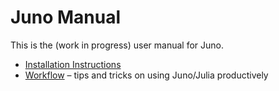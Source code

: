 # Juno Manual

This is the (work in progress) user manual for Juno.

* [Installation Instructions](https://github.com/JunoLab/uber-juno/blob/master/setup.md)
* [Workflow](workflow.md) – tips and tricks on using Juno/Julia productively

